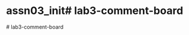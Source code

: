 # assn03_init#   l a b 3 - c o m m e n t - b o a r d  
 #   l a b 3 - c o m m e n t - b o a r d  
 